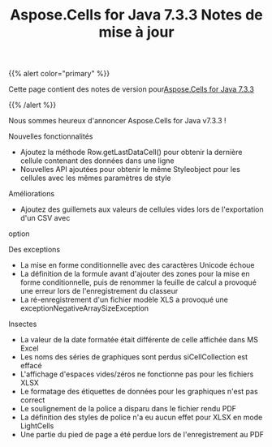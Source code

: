 ﻿---
title: Aspose.Cells for Java 7.3.3 Notes de mise à jour
type: docs
weight: 20
url: /fr/java/aspose-cells-for-java-7-3-3-release-notes/
---
{{% alert color="primary" %}} 

 Cette page contient des notes de version pour[Aspose.Cells for Java 7.3.3](https://downloads.aspose.com/cells/java/new-releases/aspose.cells-for-java-7.3.3/)

{{% /alert %}} 

Nous sommes
 heureux d'annoncer Aspose.Cells for Java v7.3.3 !

 Nouvelles fonctionnalités

- Ajoutez la méthode Row.getLastDataCell() pour obtenir la dernière cellule contenant des données dans une ligne
- Nouvelles API ajoutées pour obtenir le même Styleobject pour les cellules avec les mêmes paramètres de style

 Améliorations

- Ajoutez des guillemets aux valeurs de cellules vides lors de l'exportation d'un CSV avec

 option

 Des exceptions

- La mise en forme conditionnelle avec des caractères Unicode échoue
- La définition de la formule avant d'ajouter des zones pour la mise en forme conditionnelle, puis de renommer la feuille de calcul a provoqué une erreur lors de l'enregistrement du classeur
- La ré-enregistrement d'un fichier modèle XLS a provoqué une exceptionNegativeArraySizeException

 Insectes

- La valeur de la date formatée était différente de celle affichée dans MS Excel
- Les noms des séries de graphiques sont perdus siCellCollection est effacé
- L'affichage d'espaces vides/zéros ne fonctionne pas pour les fichiers XLSX
- Le formatage des étiquettes de données pour les graphiques n'est pas correct
- Le soulignement de la police a disparu dans le fichier rendu PDF
- La définition des styles de police n'a eu aucun effet pour XLSX en mode LightCells
- Une partie du pied de page a été perdue lors de l'enregistrement au PDF
